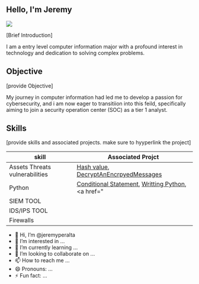 ## Hello, I'm Jeremy

<a href="https://linkedin.com"><img src="https://img.shields.io/badge/-LinkedIn-232F3E?style=for-the-badge&logo=linkedin-aws&logoColor=white" />
</a>

[Brief Introduction]

I am a entry level computer information major with a profound interest in technology and dedication to solving complex problems.

## Objective
[provide Objective]

My journey in computer information had led me to develop a passion for cybersecurity, and i am now eager to transitiion into this feild, specifically aiming to join a security operation center (SOC)
as a tier 1 analyst.

## Skills
[provide skills and associated projects. make sure to hyyperlink the project]

|skill                                       |Associated Projct                  |
|--------------------------------------------|------------------------------------|
|Assets Threats vulnerabilities              | <a href="https://github.com/jeremyperalta/jeremyperalta/blob/main/creatinghashvalues">Hash value</a>, <a href="https://github.com/jeremyperalta/jeremyperalta/blob/main/decryptAnEncryptedMessage">DecryptAnEncrpyedMessages</a>|
|Python                                      |<a href="https://github.com/jeremyperalta/jeremyperalta/blob/main/python%20Week%201%20conditional%20statement">Conditional Statement</a>, <a href="https://github.com/jeremyperalta/jeremyperalta/blob/main/python%20Week%201%20writting">Writting Python</a>, <a href="|
|SIEM TOOL
|IDS/IPS TOOL
|Firewalls




- 👋 Hi, I’m @jeremyperalta
- 👀 I’m interested in ...
- 🌱 I’m currently learning ...
- 💞️ I’m looking to collaborate on ...
- 📫 How to reach me ...
- 😄 Pronouns: ...
- ⚡ Fun fact: ...

<!---
jeremyperalta/jeremyperalta is a ✨ special ✨ repository because its `README.md` (this file) appears on your GitHub profile.
You can click the Preview link to take a look at your changes.
--->
